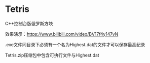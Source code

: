 # Tetris
C++控制台版俄罗斯方块

效果演示：https://www.bilibili.com/video/BV17f4y147vN 

.exe文件同目录下必须有一个名为Highest.dat的文件才可以保存最高纪录

Tetris.zip压缩包中包含可执行文件与Highest.dat
